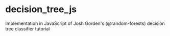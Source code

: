 # decision_tree_js
Implementation in JavaScript of Josh Gorden's (@random-forests) decision tree classifier tutorial
